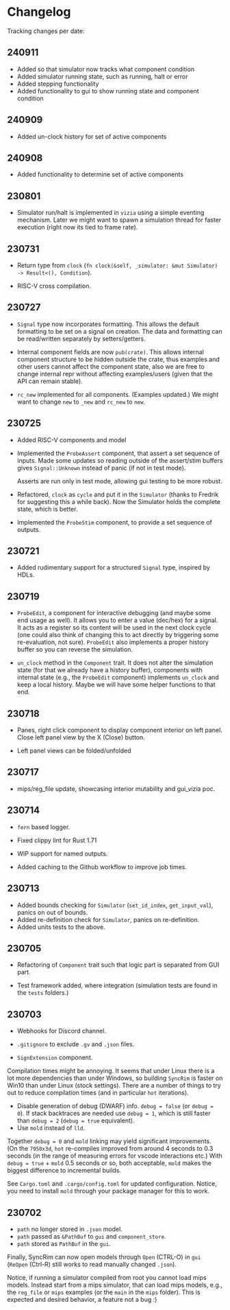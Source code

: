 # Changelog

Tracking changes per date:

## 240911
- Added so that simulator now tracks what component condition
- Added simulator running state, such as running, halt or error
- Added stepping functionality
- Added functionality to gui to show running state and component condition

## 240909

- Added un-clock history for set of active components

## 240908

- Added functionality to determine set of active components

## 230801

- Simulator run/halt is implemented in `vizia` using a simple eventing mechanism. Later we might want to spawn a simulation thread for faster execution (right now its tied to frame rate).

## 230731

- Return type from `clock` (`fn clock(&self, _simulator: &mut Simulator) -> Result<(), Condition`).

- RISC-V cross compilation.

## 230727

- `Signal` type now incorporates formatting. This allows the default formatting to be set on a signal on creation. The data and formatting can be read/written separately by setters/getters.
  
- Internal component fields are now `pub(crate)`. This allows internal component structure to be hidden outside the crate, thus examples and other users cannot affect the component state, also we are free to change internal repr without affecting examples/users (given that the API can remain stable).

- `rc_new` implemented for all components. (Examples updated.) We might want to change `new` to `_new` and `rc_new` to `new`.
  
## 230725

- Added RISC-V components and model

- Implemented the `ProbeAssert` component, that assert a set sequence of inputs. Made some updates so reading outside of the assert/stim buffers gives `Signal::Unknown` instead of panic (if not in test mode).

  Asserts are run only in test mode, allowing gui testing to be more robust.

- Refactored, `clock` as `cycle` and put it in the `Simulator` (thanks to Fredrik for suggesting this a while back). Now the Simulator holds the complete state, which is better.

- Implemented the `ProbeStim` component, to provide a set sequence of outputs.
  
## 230721

- Added rudimentary support for a structured `Signal` type, inspired by HDLs.

## 230719

- `ProbeEdit`, a component for interactive debugging (and maybe some end usage as well). It allows you to enter a value (dec/hex) for a signal. It acts as a register so its content will be used in the next clock cycle (one could also think of changing this to act directly by triggering some re-evaluation, not sure). `ProbeEdit` also implements a proper history buffer so you can reverse the simulation.

- `un_clock` method in the `Component` trait. It does not alter the simulation state (for that we already have a history buffer), components with internal state (e.g., the `ProbeEdit` component) implements `un_clock` and keep a local history. Maybe we will have some helper functions to that end.

## 230718

- Panes, right click component to display component interior on left panel. Close left panel view by the X (Close) button.

- Left panel views can be folded/unfolded

## 230717

- mips/reg_file update, showcasing interior mutability and gui_vizia poc.
  
## 230714

- `fern` based logger.

- Fixed clippy lint for Rust 1.71

- WIP support for named outputs.

- Added caching to the Github workflow to improve job times.

## 230713

- Added bounds checking for `Simulator` (`set_id_index`, `get_input_val`), panics on out of bounds.
- Added re-definition check for `Simulator`, panics on re-definition.
- Added units tests to the above.

## 230705

- Refactoring of `Component` trait such that logic part is separated from GUI part.

- Test framework added, where integration (simulation tests are found in the `tests` folders.)

## 230703

- Webhooks for Discord channel.

- `.gitignore` to exclude `.gv` and `.json` files.

- `SignExtension` component.

Compilation times might be annoying. It seems that under Linux there is a lot more dependencies than under Windows, so building `SyncRim` is faster on Win10 than under Linux (stock settings). There are a number of things to try out to reduce compilation times (and in particular `hot` iterations).

- Disable generation of debug (DWARF) info. `debug = false` (or `debug = 0`). If stack backtraces are needed use `debug = 1`, which is still faster than `debug = 2` (`debug = true` equivalent).
- Use `mold` instead of `lld`.

Together `debug = 0` and `mold` linking may yield significant improvements. (On the `7950x3d`, `hot` re-compiles improved from around 4 seconds to 0.3 seconds (in the range of measuring errors for vscode interactions etc.) With `debug = true` + `mold` 0.5 seconds or so, both acceptable, `mold` makes the biggest difference to incremental builds.

See `Cargo.toml` and `.cargo/config.toml` for updated configuration. Notice, you need to install `mold` through your package manager for this to work.

## 230702

- `path` no longer stored in `.json` model.
- `path` passed as `&PathBuf` to `gui` and `component_store`.
- `path` stored as `PathBuf` in the `gui`.

Finally, SyncRim can now open models through `Open` (CTRL-O) in `gui` (`ReOpen` (Ctrl-R) still works to read manually changed `.json`).

Notice, if running a simulator compiled from root you cannot load mips models. Instead start from a mips simulator, that can load mips models, e.g., the `reg_file` or `mips` examples (or the `main` in the `mips` folder). This is expected and desired behavior, a feature not a bug :)
